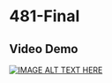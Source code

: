 # 481-Final

## Video Demo
[![IMAGE ALT TEXT HERE](https://img.youtube.com/vi/drTHKLt-0cU/0.jpg)](https://www.youtube.com/watch?v=drTHKLt-0cU)
